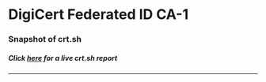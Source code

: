# DigiCert Federated ID CA-1
### Snapshot of crt.sh
##### Click [here](https://crt.sh/?q=26F9106A6849152528D43AB6EDA5348DB0F3B9BDA4A4E6BCAD59808445A01170) for a live crt.sh report

---
